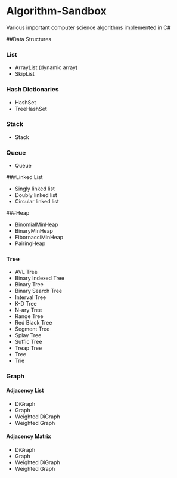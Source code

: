 # Algorithm-Sandbox

Various important computer science algorithms implemented in C#

##Data Structures
### List
* ArrayList (dynamic array)
* SkipList

### Hash Dictionaries
* HashSet
* TreeHashSet

### Stack
* Stack

### Queue
* Queue
 
###Linked List
* Singly linked list
* Doubly linked list
* Circular linked list

###Heap
* BinomialMinHeap
* BinaryMinHeap
* FibornacciMinHeap
* PairingHeap

### Tree
* AVL Tree
* Binary Indexed Tree
* Binary Tree
* Binary Search Tree
* Interval Tree
* K-D Tree
* N-ary Tree
* Range Tree
* Red Black Tree
* Segment Tree
* Splay Tree
* Suffic Tree
* Treap Tree
* Tree
* Trie

### Graph

#### Adjacency List
* DiGraph
* Graph
* Weighted DiGraph
* Weighted Graph

#### Adjacency Matrix
* DiGraph
* Graph
* Weighted DiGraph
* Weighted Graph
